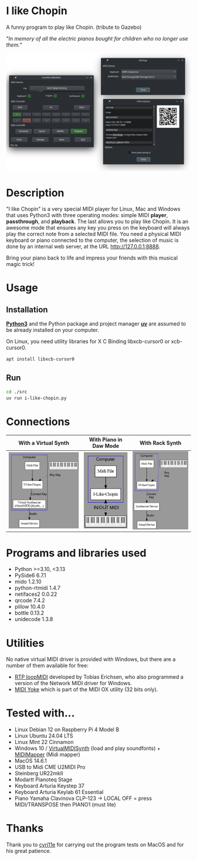 # I like Chopin
A funny program to play like Chopin.
(tribute to Gazebo)

"*In memory of all the electric pianos bought for children who no longer use them.*"

<p align="center">
    <img src="media/20240717_192901.png"  width="600">
</p>

# Description

"I like Chopin" is a very special MIDI player for Linux, Mac and Windows that uses Python3 with three operating modes: simple MIDI **player**, **passthrough**, and **playback**. The last allows you to play like Chopin. It is an awesome mode that ensures any key you press on the keyboard will always play the correct note from a selected MIDI file. You need a physical MIDI keyboard or piano connected to the computer, the selection of music is done by an internal web server, at the URL http://127.0.0.1:8888.

Bring your piano back to life and impress your friends with this musical magic trick!

# Usage
<!--
## Install poetry and libraries

```bash
curl -sSL https://install.python-poetry.org | python3 -
# You must add in your ~/.profile export PATH="/home/USERNAME/.local/bin:$PATH"
cd src
poetry install
```
-->

## Installation

<b>[Python3](https://www.python.org/)</b> and the Python package and project manager <b>[uv](https://docs.astral.sh/uv/)</b> are assumed to be already installed on your computer.

<!--
```bash
cd src/
uv run i-like-chopin.py
```
-->
On Linux, you need utility libraries for X C Binding libxcb-cursor0 or xcb-cursor0.

```bash
apt install libxcb-cursor0
```

## Run

```bash
cd ./src
uv run i-like-chopin.py
```

# Connections

With a Virtual Synth       |With Piano in Daw Mode     | With Rack Synth
:-------------------------:|:-------------------------:|:-------------------------:
<img src="media/ILC.png"  width="280"> | <img src="media/ILC3.png"  width="130"> | <img src="media/ILC2.png"  width="220">

# Programs and libraries used

* Python >=3.10, <3.13
* PySide6 6.7.1
* mido 1.2.10
* python-rtmidi 1.4.7
* netifaces2 0.0.22
* qrcode 7.4.2
* pillow 10.4.0
* bottle 0.13.2
* unidecode 1.3.8

# Utilities

No native virtual MIDI driver is provided with Windows, but there are a number of them available for free:

* [RTP loopMIDI](https://www.tobias-erichsen.de/) developed by Tobias Erichsen, who also programmed a version of the Network MIDI driver for Windows.
* [MIDI Yoke](https://www.midiox.com/) which is part of the MIDI OX utility (32 bits only).

# Tested with...
* Linux Debian 12 on Raspberry Pi 4 Model B
* Linux Ubuntu 24.04 LTS
* Linux Mint 22 Cinnamon
* Windows 10 / [VirtualMIDISynth](http://coolsoft.altervista.org/en/virtualmidisynth) (load and play soundfonts) + [MIDIMapper](http://coolsoft.altervista.org/en/virtualmidisynth) (Midi mapper)
* MacOS 14.6.1
* USB to Midi CME U2MIDI Pro
* Steinberg UR22mkII
* Modartt Pianoteq Stage
* Keyboard Arturia Keystep 37
* Keyboard Arturia Keylab 61 Essential
* Piano Yamaha Clavinova CLP-123 -> LOCAL OFF = press MIDI/TRANSPOSE then PIANO1 (must lite)


# Thanks

Thank you to [cyri11e](https://github.com/cyri11e) for carrying out the program tests on MacOS and for his great patience.
